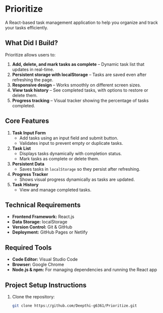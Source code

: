 # Prioritize
A React-based task management application to help you organize and track your tasks efficiently.

## What Did I Build?
Prioritize allows users to:

1. **Add, delete, and mark tasks as complete** – Dynamic task list that updates in real-time.
2. **Persistent storage with localStorage** – Tasks are saved even after refreshing the page.
3. **Responsive design** – Works smoothly on different screen sizes.
4. **View task history** – See completed tasks, with options to restore or delete them.
5. **Progress tracking** – Visual tracker showing the percentage of tasks completed.

## Core Features
1. **Task Input Form**
   - Add tasks using an input field and submit button.
   - Validates input to prevent empty or duplicate tasks.
2. **Task List**
   - Displays tasks dynamically with completion status.
   - Mark tasks as complete or delete them.
3. **Persistent Data**
   - Saves tasks in `localStorage` so they persist after refreshing.
4. **Progress Tracker**
   - Shows visual progress dynamically as tasks are updated.
5. **Task History**
   - View and manage completed tasks.

## Technical Requirements
- **Frontend Framework:** React.js  
- **Data Storage:** localStorage  
- **Version Control:** Git & GitHub  
- **Deployment:** GitHub Pages or Netlify  

## Required Tools
- **Code Editor:** Visual Studio Code  
- **Browser:** Google Chrome  
- **Node.js & npm:** For managing dependencies and running the React app  

## Project Setup Instructions
1. Clone the repository:
   ```bash
   git clone https://github.com/Deepthi-g6361/Prioritize.git

